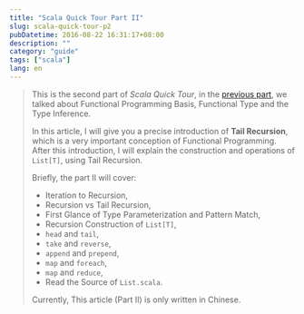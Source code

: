 ```yaml
---
title: "Scala Quick Tour Part II"
slug: scala-quick-tour-p2
pubDatetime: 2016-08-22 16:31:17+08:00
description: ""
category: "guide"
tags: ["scala"]
lang: en
---
```


> This is the second part of _Scala Quick Tour_,
> in the [previous part](https://scozv.github.io/blog/guide/2016/08/21/scala-quick-tour-part-i),
> we talked about Functional Programming Basis, Functional Type and the Type Inference.
>
> In this article, I will give you a precise introduction of **Tail Recursion**,
> which is a very important conception of Functional Programming.
> After this introduction, I will explain the construction and operations of `List[T]`, using
> Tail Recursion.
>
> Briefly, the part II will cover:
>
> - Iteration to Recursion,
> - Recursion vs Tail Recursion,
> - First Glance of Type Parameterization and Pattern Match,
> - Recursion Construction of `List[T]`,
> - `head` and `tail`,
> - `take` and `reverse`,
> - `append` and `prepend`,
> - `map` and `foreach`,
> - `map` and `reduce`,
> - Read the Source of `List.scala`.
>
> Currently, This article (Part II) is only written in Chinese.

[^blog_bolero]: [Bolero, a RESTful Scaffold with Scala, Play! and ReactiveMongo](https://scozv.github.io/blog/guide/2016/07/27/bolero-a-restful-scaffold-with-scala)
[^github_bolero]: [Bolero, the Source Code](https://github.com/scozv/bolero)
[^open_progfun1]: [Functional Programming Principles in Scala](https://www.coursera.org/learn/progfun1) from École Polytechnique Fédérale de Lausanne
[^sicp]: [ Structure and Interpretation of Computer Programs](https://mitpress.mit.edu/sicp/)
[^scala_spec_exp]: [Scala Specification, Chapter 6 Expressions](http://www.scala-lang.org/files/archive/spec/2.11/06-expressions.html)
[^scala_progfun_2nd]: Martin Odersky, Lex Spoon, Bill Venners. Programming in Scala (Second Edition), Artima Press
[^wiki_formula]: [原子公式](https://zh.wikipedia.org/wiki/%E5%8E%9F%E5%AD%90%E5%85%AC%E5%BC%8F)
[^wiki_connective]: [逻辑运算符](https://zh.wikipedia.org/wiki/%E9%80%BB%E8%BE%91%E8%BF%90%E7%AE%97%E7%AC%A6)
[^fn_if-then]: 可以通过枚举真值表的方式证明，“蕴含”（$$A \rightarrow B$$）等价于复合命题$$\neg A \vee B$$。更一般地，可以证明，一阶谓词逻辑的所有命题，最多只需要“否定”、“或”两个连接词表示。
